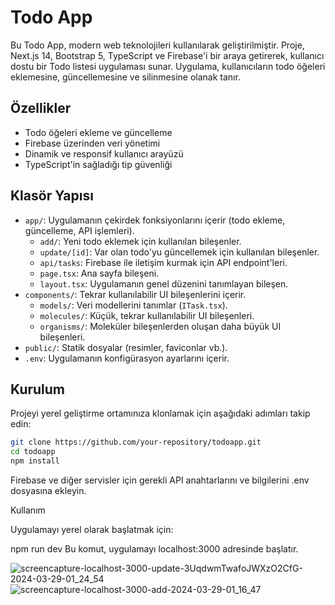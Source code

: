 # Todo App

Bu Todo App, modern web teknolojileri kullanılarak geliştirilmiştir. Proje, Next.js 14, Bootstrap 5, TypeScript ve Firebase'i bir araya getirerek, kullanıcı dostu bir Todo listesi uygulaması sunar. Uygulama, kullanıcıların todo öğeleri eklemesine, güncellemesine ve silinmesine olanak tanır.

## Özellikler

- Todo öğeleri ekleme ve güncelleme
- Firebase üzerinden veri yönetimi
- Dinamik ve responsif kullanıcı arayüzü
- TypeScript'in sağladığı tip güvenliği

## Klasör Yapısı

- `app/`: Uygulamanın çekirdek fonksiyonlarını içerir (todo ekleme, güncelleme, API işlemleri).
  - `add/`: Yeni todo eklemek için kullanılan bileşenler.
  - `update/[id]`: Var olan todo'yu güncellemek için kullanılan bileşenler.
  - `api/tasks`: Firebase ile iletişim kurmak için API endpoint'leri.
  - `page.tsx`: Ana sayfa bileşeni.
  - `layout.tsx`: Uygulamanın genel düzenini tanımlayan bileşen.
- `components/`: Tekrar kullanılabilir UI bileşenlerini içerir.
  - `models/`: Veri modellerini tanımlar (`ITask.tsx`).
  - `molecules/`: Küçük, tekrar kullanılabilir UI bileşenleri.
  - `organisms/`: Moleküler bileşenlerden oluşan daha büyük UI bileşenleri.
- `public/`: Statik dosyalar (resimler, faviconlar vb.).
- `.env`: Uygulamanın konfigürasyon ayarlarını içerir.

## Kurulum

Projeyi yerel geliştirme ortamınıza klonlamak için aşağıdaki adımları takip edin:

```bash
git clone https://github.com/your-repository/todoapp.git
cd todoapp
npm install
```

Firebase ve diğer servisler için gerekli API anahtarlarını ve bilgilerini .env dosyasına ekleyin.

Kullanım

Uygulamayı yerel olarak başlatmak için:

npm run dev
Bu komut, uygulamayı localhost:3000 adresinde başlatır.


![screencapture-localhost-3000-update-3UqdwmTwafoJWXzO2CfG-2024-03-29-01_24_54](https://github.com/gamzesirin/anytimetodo-app/assets/155438363/d87c2df4-c8e1-47c6-a8f1-2e1654dc2e77)
![screencapture-localhost-3000-add-2024-03-29-01_16_47](https://github.com/gamzesirin/anytimetodo-app/assets/155438363/203ffd94-438e-4065-853d-36355e9e03ff)




